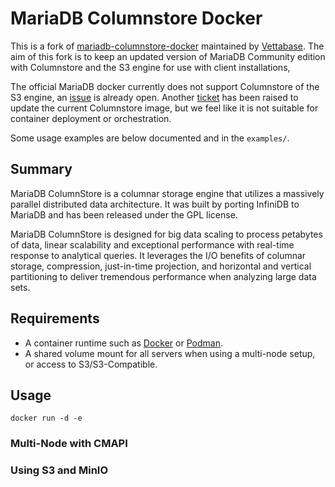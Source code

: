 # MariaDB Columnstore Docker

This is a fork of [mariadb-columnstore-docker](https://github.com/mariadb-corporation/mariadb-columnstore-docker/tree/master) maintained by [Vettabase](https://vettabase.com/).
The aim of this fork is to keep an updated version of MariaDB Community edition with Columnstore and the S3 engine for use with client installations,

The official MariaDB docker currently does not support Columnstore of the S3 engine, an [issue](https://github.com/MariaDB/mariadb-docker/issues/457) is already open.
Another [ticket](https://jira.mariadb.org/browse/MCOL-5646) has been raised to update the current Columnstore image, but we feel like it is not suitable for container deployment or orchestration.

Some usage examples are below documented and in the `examples/`.

## Summary

MariaDB ColumnStore is a columnar storage engine that utilizes a massively parallel distributed data architecture. It was built by porting InfiniDB to MariaDB and has been released under the GPL license.

MariaDB ColumnStore is designed for big data scaling to process petabytes of data, linear scalability and exceptional performance with real-time response to analytical queries. It leverages the I/O benefits of columnar storage, compression, just-in-time projection, and horizontal and vertical partitioning to deliver tremendous performance when analyzing large data sets.

## Requirements

* A container runtime such as [Docker](https://www.docker.com/) or [Podman](https://podman.io/).
* A shared volume mount for all servers when using a multi-node setup, or access to S3/S3-Compatible.

## Usage

    docker run -d -e 

### Multi-Node with CMAPI

### Using S3 and MinIO

